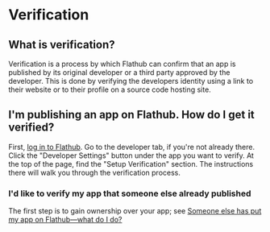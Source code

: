 # Verification

## What is verification?

Verification is a process by which Flathub can confirm that an app is published by its original developer or a third party approved by the developer. This is done by verifying the developers identity using a link to their website or to their profile on a source code hosting site.

## I'm publishing an app on Flathub. How do I get it verified?

First, [log in to Flathub](https://www.flathub.org/login). Go to the developer tab, if you're not already there. Click the "Developer Settings" button under the app you want to verify. At the top of the page, find the "Setup Verification" section. The instructions there will walk you through the verification process.

### I'd like to verify my app that someone else already published

The first step is to gain ownership over  your app; see [Someone else has put my app on Flathub—what do I do?](https://docs.flathub.org/docs/for-app-authors/submission#someone-else-has-put-my-app-on-flathubwhat-do-i-do)
